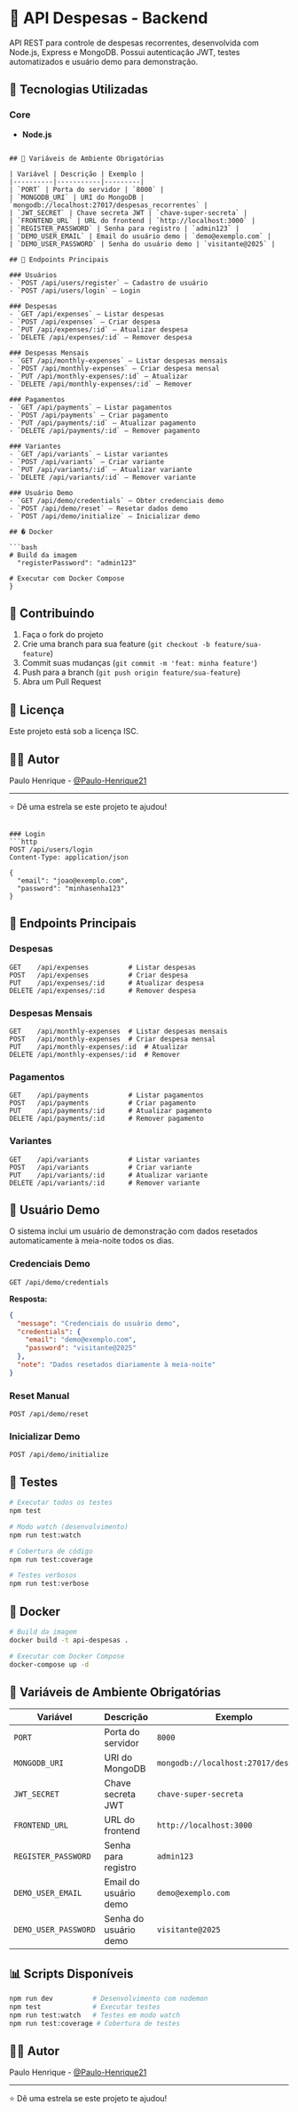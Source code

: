 
# 🏦 API Despesas - Backend

API REST para controle de despesas recorrentes, desenvolvida com Node.js, Express e MongoDB. Possui autenticação JWT, testes automatizados e usuário demo para demonstração.

## 🚀 Tecnologias Utilizadas

### Core
- **Node.js**
```

## 🔐 Variáveis de Ambiente Obrigatórias

| Variável | Descrição | Exemplo |
|----------|-----------|---------|
| `PORT` | Porta do servidor | `8000` |
| `MONGODB_URI` | URI do MongoDB | `mongodb://localhost:27017/despesas_recorrentes` |
| `JWT_SECRET` | Chave secreta JWT | `chave-super-secreta` |
| `FRONTEND_URL` | URL do frontend | `http://localhost:3000` |
| `REGISTER_PASSWORD` | Senha para registro | `admin123` |
| `DEMO_USER_EMAIL` | Email do usuário demo | `demo@exemplo.com` |
| `DEMO_USER_PASSWORD` | Senha do usuário demo | `visitante@2025` |

## 🎯 Endpoints Principais

### Usuários
- `POST /api/users/register` — Cadastro de usuário
- `POST /api/users/login` — Login

### Despesas
- `GET /api/expenses` — Listar despesas
- `POST /api/expenses` — Criar despesa
- `PUT /api/expenses/:id` — Atualizar despesa
- `DELETE /api/expenses/:id` — Remover despesa

### Despesas Mensais
- `GET /api/monthly-expenses` — Listar despesas mensais
- `POST /api/monthly-expenses` — Criar despesa mensal
- `PUT /api/monthly-expenses/:id` — Atualizar
- `DELETE /api/monthly-expenses/:id` — Remover

### Pagamentos
- `GET /api/payments` — Listar pagamentos
- `POST /api/payments` — Criar pagamento
- `PUT /api/payments/:id` — Atualizar pagamento
- `DELETE /api/payments/:id` — Remover pagamento

### Variantes
- `GET /api/variants` — Listar variantes
- `POST /api/variants` — Criar variante
- `PUT /api/variants/:id` — Atualizar variante
- `DELETE /api/variants/:id` — Remover variante

### Usuário Demo
- `GET /api/demo/credentials` — Obter credenciais demo
- `POST /api/demo/reset` — Resetar dados demo
- `POST /api/demo/initialize` — Inicializar demo

## � Docker

```bash
# Build da imagem
  "registerPassword": "admin123"

# Executar com Docker Compose
}
```

## 🤝 Contribuindo

1. Faça o fork do projeto
2. Crie uma branch para sua feature (`git checkout -b feature/sua-feature`)
3. Commit suas mudanças (`git commit -m 'feat: minha feature'`)
4. Push para a branch (`git push origin feature/sua-feature`)
5. Abra um Pull Request

## 📝 Licença

Este projeto está sob a licença ISC.

## 👨‍💻 Autor

Paulo Henrique - [@Paulo-Henrique21](https://github.com/Paulo-Henrique21)

---

⭐ Dê uma estrela se este projeto te ajudou!
```

### Login
```http
POST /api/users/login
Content-Type: application/json

{
  "email": "joao@exemplo.com",
  "password": "minhasenha123"
}
```

## 🎯 Endpoints Principais

### Despesas
```http
GET    /api/expenses          # Listar despesas
POST   /api/expenses          # Criar despesa
PUT    /api/expenses/:id      # Atualizar despesa
DELETE /api/expenses/:id      # Remover despesa
```

### Despesas Mensais
```http
GET    /api/monthly-expenses  # Listar despesas mensais
POST   /api/monthly-expenses  # Criar despesa mensal
PUT    /api/monthly-expenses/:id  # Atualizar
DELETE /api/monthly-expenses/:id  # Remover
```

### Pagamentos
```http
GET    /api/payments          # Listar pagamentos
POST   /api/payments          # Criar pagamento
PUT    /api/payments/:id      # Atualizar pagamento
DELETE /api/payments/:id      # Remover pagamento
```

### Variantes
```http
GET    /api/variants          # Listar variantes
POST   /api/variants          # Criar variante
PUT    /api/variants/:id      # Atualizar variante
DELETE /api/variants/:id      # Remover variante
```

## 🎪 Usuário Demo

O sistema inclui um usuário de demonstração com dados resetados automaticamente à meia-noite todos os dias.

### Credenciais Demo
```http
GET /api/demo/credentials
```

**Resposta:**
```json
{
  "message": "Credenciais do usuário demo",
  "credentials": {
    "email": "demo@exemplo.com",
    "password": "visitante@2025"
  },
  "note": "Dados resetados diariamente à meia-noite"
}
```

### Reset Manual
```http
POST /api/demo/reset
```

### Inicializar Demo
```http
POST /api/demo/initialize
```

## 🧪 Testes

```bash
# Executar todos os testes
npm test

# Modo watch (desenvolvimento)
npm run test:watch

# Cobertura de código
npm run test:coverage

# Testes verbosos
npm run test:verbose
```

## 🐳 Docker

```bash
# Build da imagem
docker build -t api-despesas .

# Executar com Docker Compose
docker-compose up -d
```

## 🔐 Variáveis de Ambiente Obrigatórias

| Variável | Descrição | Exemplo |
|----------|-----------|---------|
| `PORT` | Porta do servidor | `8000` |
| `MONGODB_URI` | URI do MongoDB | `mongodb://localhost:27017/despesas` |
| `JWT_SECRET` | Chave secreta JWT | `chave-super-secreta` |
| `FRONTEND_URL` | URL do frontend | `http://localhost:3000` |
| `REGISTER_PASSWORD` | Senha para registro | `admin123` |
| `DEMO_USER_EMAIL` | Email do usuário demo | `demo@exemplo.com` |
| `DEMO_USER_PASSWORD` | Senha do usuário demo | `visitante@2025` |

## 📊 Scripts Disponíveis

```bash
npm run dev          # Desenvolvimento com nodemon
npm test             # Executar testes
npm run test:watch   # Testes em modo watch
npm run test:coverage # Cobertura de testes
```

## 👨‍💻 Autor

Paulo Henrique - [@Paulo-Henrique21](https://github.com/Paulo-Henrique21)

---

⭐ Dê uma estrela se este projeto te ajudou!

